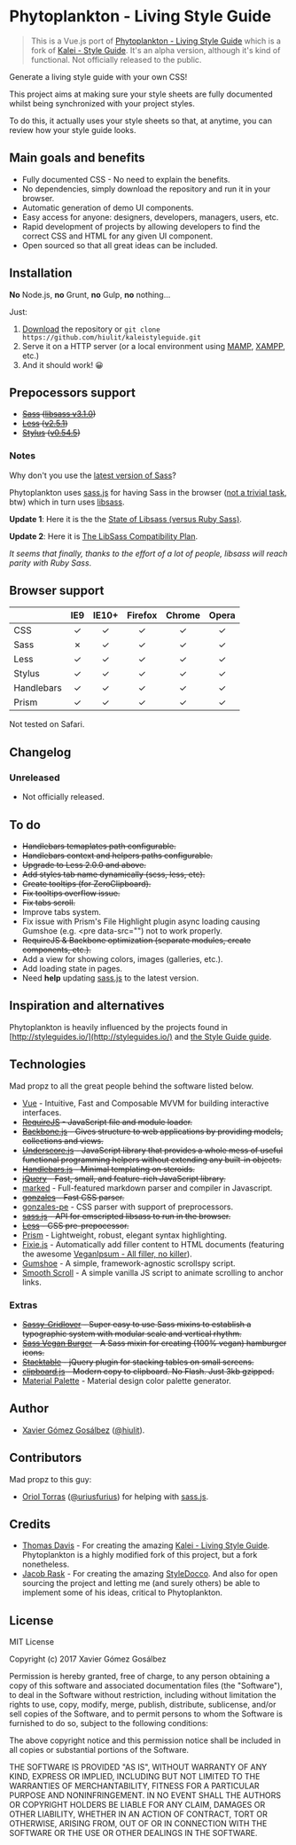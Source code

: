 # Phytoplankton - Living Style Guide

> This is a Vue.js port of [Phytoplankton - Living Style Guide](https://github.com/hiulit/kaleistyleguide) which is a fork of [Kalei - Style Guide](https://github.com/thomasdavis/kaleistyleguide). It's an alpha version, although it's kind of functional. Not officially released to the public.

Generate a living style guide with your own CSS!

This project aims at making sure your style sheets are fully documented whilst being synchronized with your project styles.

To do this, it actually uses your style sheets so that, at anytime, you can review how your style guide looks.

## Main goals and benefits

* Fully documented CSS - No need to explain the benefits.
* No dependencies, simply download the repository and run it in your browser.
* Automatic generation of demo UI components.
* Easy access for anyone: designers, developers, managers, users, etc.
* Rapid development of projects by allowing developers to find the correct CSS and HTML for any given UI component.
* Open sourced so that all great ideas can be included.

## Installation

**No** Node.js, **no** Grunt, **no** Gulp, **no** nothing...

Just:

1. [Download](https://github.com/hiulit/kaleistyleguide) the repository or `git clone https://github.com/hiulit/kaleistyleguide.git`
2. Serve it on a HTTP server (or a local environment using [MAMP](http://www.mamp.info/),
 [XAMPP](http://www.apachefriends.org/), etc.)
3. And it should work! 😀

## Prepocessors support

* ~~[Sass](http://sass-lang.com/) ([libsass v3.1.0](https://github.com/sass/libsass/releases/tag/3.1.0))~~
* ~~[Less](http://lesscss.org/) ([v2.5.1](https://github.com/less/less.js/releases/tag/v2.5.1))~~
* ~~[Stylus](http://stylus-lang.com/) ([v0.54.5](https://github.com/stylus/stylus/releases/tag/0.54.5))~~

### Notes

Why don't you use the [latest version of Sass](http://sass-lang.com/documentation/file.SASS_CHANGELOG.html)?

Phytoplankton uses [sass.js](https://github.com/medialize/sass.js) for having Sass in the browser
([not a trivial task](http://blog.rodneyrehm.de/archives/33-libsass.js-An-Emscripten-Experiment.html), btw)
which in turn uses [libsass](https://github.com/hcatlin/libsass).

**Update 1**: Here it is the the [State of Libsass (versus Ruby Sass)](http://www.solitr.com/blog/2014/01/state-of-libsass/).

**Update 2**: Here it is [The LibSass Compatibility Plan](https://github.com/sass/libsass/wiki/The-LibSass-Compatibility-Plan).

*It seems that finally, thanks to the effort of a lot of people, libsass will reach parity with Ruby Sass*.

## Browser support

|               | IE9       | IE10+     | Firefox   | Chrome    | Opera     |
| :--           | :-:       | :-:       | :-:       | :-:       | :-:       |
| CSS           | &#x2713;  | &#x2713;  | &#x2713;  | &#x2713;  | &#x2713;  |
| Sass          | &#x2717;  | &#x2713;  | &#x2713;  | &#x2713;  | &#x2713;  |
| Less          | &#x2713;  | &#x2713;  | &#x2713;  | &#x2713;  | &#x2713;  |
| Stylus        | &#x2713;  | &#x2713;  | &#x2713;  | &#x2713;  | &#x2713;  |
| Handlebars    | &#x2713;  | &#x2713;  | &#x2713;  | &#x2713;  | &#x2713;  |
| Prism         | &#x2713;  | &#x2713;  | &#x2713;  | &#x2713;  | &#x2713;  |

Not tested on Safari.

## Changelog

### Unreleased

* Not officially released.

## To do

* ~~Handlebars temaplates path configurable.~~
* ~~Handlebars context and helpers paths configurable.~~
* ~~Upgrade to Less 2.0.0 and above.~~
* ~~Add styles tab name dynamically (scss, less, etc).~~
* ~~Create tooltips (for ZeroClipboard).~~
* ~~Fix tooltips overflow issue.~~
* ~~Fix tabs scroll.~~
* Improve tabs system.
* Fix issue with Prism's File Highlight plugin async loading causing Gumshoe (e.g. <pre data-src="") not to work properly.
* ~~RequireJS & Backbone optimization (separate modules, create components, etc.).~~
* Add a view for showing colors, images (galleries, etc.).
* Add loading state in pages.
* Need **help** updating [sass.js](https://github.com/medialize/sass.js) to the latest version.

## Inspiration and alternatives

Phytoplankton is heavily influenced by the projects found in [http://styleguides.io/](http://styleguides.io/) and [the Style Guide guide](http://vinspee.me/style-guide-guide/).

## Technologies

Mad propz to all the great people behind the software listed below.

* [Vue](https://vuejs.org/) - Intuitive, Fast and Composable MVVM for building interactive interfaces.
* ~~[RequireJS](http://requirejs.org/) - JavaScript file and module loader.~~
* ~~[Backbone.js](http://backbonejs.org/) - Gives structure to web applications by providing models, collections and views.~~
* ~~[Underscore.js](http://underscorejs.org/) - JavaScript library that provides a whole mess of useful functional programming helpers without extending any built-in objects.~~
* ~~[Handlebars.js](http://handlebarsjs.com/) - Minimal templating on steroids.~~
* ~~[jQuery](http://jquery.com) - Fast, small, and feature-rich JavaScript library.~~
* [marked](https://github.com/chjj/marked) - Full-featured markdown parser and compiler in Javascript.
* ~~[gonzales](https://github.com/css/gonzales) - Fast CSS parser.~~
* [gonzales-pe](https://github.com/tonyganch/gonzales-pe) - CSS parser with support of preprocessors.
* ~~[sass.js](https://github.com/medialize/sass.js) - API for emscripted libsass to run in the browser.~~
* ~~[Less](http://lesscss.org/) - CSS pre-prepocessor.~~
* [Prism](http://prismjs.com/) - Lightweight, robust, elegant syntax highlighting.
* [Fixie.js](https://github.com/hiulit/fixie) - Automatically add filler content to HTML documents (featuring the awesome [VeganIpsum - All filler, no killer](http://bengreen.org.uk/veganipsum/)).
* [Gumshoe](https://github.com/cferdinandi/gumshoe) - A simple, framework-agnostic scrollspy script.
* [Smooth Scroll](https://github.com/cferdinandi/smooth-scroll) - A simple vanilla JS script to animate scrolling to anchor links.

### Extras

* ~~[Sassy-Gridlover](https://github.com/hiulit/Sassy-Gridlover) - Super easy to use Sass mixins to establish a typographic system with modular scale and vertical rhythm.~~
* ~~[Sass Vegan Burger](https://github.com/hiulit/sass-burger) - A Sass mixin for creating (100% vegan) hamburger icons.~~
* ~~[Stacktable](https://github.com/johnpolacek/stacktable.js) - jQuery plugin for stacking tables on small screens.~~
* ~~[clipboard.js](https://github.com/zenorocha/clipboard.js) - Modern copy to clipboard. No Flash. Just 3kb gzipped.~~
* [Material Palette](http://www.materialpalette.com/teal/green) - Material design color palette generator.

## Author

* [Xavier Gómez Gosálbez](https://github.com/hiulit) ([@hiulit](https://twitter.com/hiulit)).

## Contributors

Mad propz to this guy:

* [Oriol Torras](https://github.com/otorras) ([@uriusfurius](https://twitter.com/uriusfurius)) for helping with [sass.js](https://github.com/medialize/sass.js).

## Credits

* [Thomas Davis](http://thomasdavis.github.com) - For creating the amazing [Kalei - Living Style Guide](https://github.com/thomasdavis/kaleistyleguide). Phytoplankton is a highly modified fork of this project, but a fork nonetheless.
* [Jacob Rask](https://github.com/jacobrask) - For creating the amazing [StyleDocco](https://github.com/jacobrask/styledocco). And also for open sourcing the project and letting me (and surely others) be able to implement some of his ideas, critical to Phytoplankton.

## License

MIT License

Copyright (c) 2017 Xavier Gómez Gosálbez

Permission is hereby granted, free of charge, to any person obtaining a copy
of this software and associated documentation files (the "Software"), to deal
in the Software without restriction, including without limitation the rights
to use, copy, modify, merge, publish, distribute, sublicense, and/or sell
copies of the Software, and to permit persons to whom the Software is
furnished to do so, subject to the following conditions:

The above copyright notice and this permission notice shall be included in all
copies or substantial portions of the Software.

THE SOFTWARE IS PROVIDED "AS IS", WITHOUT WARRANTY OF ANY KIND, EXPRESS OR
IMPLIED, INCLUDING BUT NOT LIMITED TO THE WARRANTIES OF MERCHANTABILITY,
FITNESS FOR A PARTICULAR PURPOSE AND NONINFRINGEMENT. IN NO EVENT SHALL THE
AUTHORS OR COPYRIGHT HOLDERS BE LIABLE FOR ANY CLAIM, DAMAGES OR OTHER
LIABILITY, WHETHER IN AN ACTION OF CONTRACT, TORT OR OTHERWISE, ARISING FROM,
OUT OF OR IN CONNECTION WITH THE SOFTWARE OR THE USE OR OTHER DEALINGS IN THE
SOFTWARE.